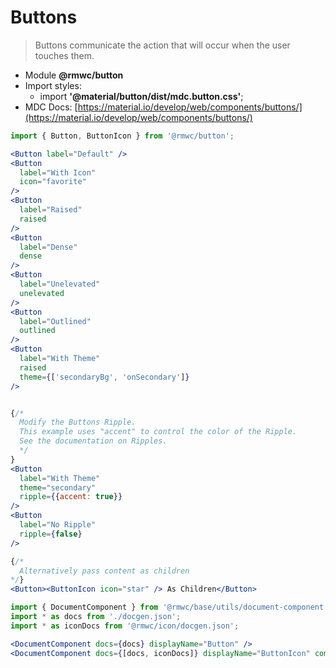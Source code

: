 # Buttons

> Buttons communicate the action that will occur when the user touches them.

- Module **@rmwc/button**  
- Import styles:
  - import **'@material/button/dist/mdc.button.css'**;
- MDC Docs: [https://material.io/develop/web/components/buttons/](https://material.io/develop/web/components/buttons/)

```jsx render
import { Button, ButtonIcon } from '@rmwc/button';

<Button label="Default" />
<Button
  label="With Icon"
  icon="favorite"
/>
<Button 
  label="Raised"
  raised
/>
<Button
  label="Dense"
  dense
/>
<Button
  label="Unelevated"
  unelevated
/>
<Button
  label="Outlined"
  outlined
/>
<Button
  label="With Theme"
  raised
  theme={['secondaryBg', 'onSecondary']}
/>


{/*
  Modify the Buttons Ripple.
  This example uses "accent" to control the color of the Ripple.
  See the documentation on Ripples.
  */
}
<Button
  label="With Theme"
  theme="secondary"
  ripple={{accent: true}}
/>
<Button
  label="No Ripple"
  ripple={false}
/>

{/*
  Alternatively pass content as children
*/}
<Button><ButtonIcon icon="star" /> As Children</Button>
```

```jsx renderOnly
import { DocumentComponent } from '@rmwc/base/utils/document-component';
import * as docs from './docgen.json';
import * as iconDocs from '@rmwc/icon/docgen.json';

<DocumentComponent docs={docs} displayName="Button" />
<DocumentComponent docs={[docs, iconDocs]} displayName="ButtonIcon" composes={['Icon']} />
```
